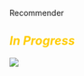 Recommender

## <font color=#FFCC00> _In Progress_ </font>
![](https://github.githubassets.com/images/icons/emoji/unicode/1f4a5.png)
